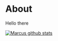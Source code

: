 # About
Hello there

[![Marcus github stats](https://github-readme-stats-omega-ashen.vercel.app/api?username=MrMackan)](https://github.com/anuraghazra/github-readme-stats)
